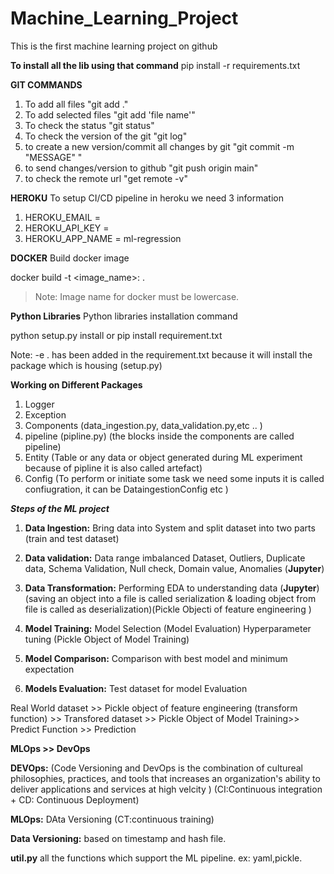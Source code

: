 # Machine_Learning_Project
This is the first machine learning project on github


**To install all the lib using that command**
pip install -r requirements.txt

**GIT COMMANDS**
1) To add all files "git add ." 
2) To add selected files "git add 'file name'"
3) To check the status "git status"
4) To check the version of the git "git log"
5) to create a new version/commit all changes by git "git commit -m "MESSAGE" "
6) to send changes/version to github "git push origin main"
7) to check the remote url "get remote -v"

**HEROKU**
To setup CI/CD pipeline in heroku we need 3 information 

1. HEROKU_EMAIL =  
2. HEROKU_API_KEY = 
3. HEROKU_APP_NAME = ml-regression

**DOCKER**
Build docker image

docker build -t <image_name>:<tagname> .
>Note: Image name for docker must be lowercase.


**Python Libraries**
Python libraries installation command

python setup.py install
or 
pip install requirement.txt

Note: -e . has been added in the requirement.txt because it will install the package which is housing (setup.py)

**Working on Different Packages**

1. Logger
2. Exception
3. Components (data_ingestion.py, data_validation.py,etc .. )
4. pipeline (pipline.py) (the blocks inside the components are called pipeline)
5. Entity (Table or any data or object generated during ML experiment because of pipline it is also called artefact)
6. Config (To perform or initiate some task we need some inputs it is called confiugration, it can be DataingestionConfig etc )

***Steps of the ML project***

1. **Data Ingestion:** Bring data into System and split dataset into two parts (train and test dataset)

2. **Data validation:** Data range imbalanced Dataset, Outliers, Duplicate data, 
                Schema Validation, Null check, Domain value, Anomalies (**Jupyter**)  

3. **Data Transformation:** Performing EDA to understanding data (**Jupyter**)
   (saving an object into a file is called serialization & loading object from file is called as deserialization)(Pickle Objecti of feature engineering )
4. **Model Training:** Model Selection (Model Evaluation)
                Hyperparameter tuning (Pickle Object of Model Training)
5. **Model Comparison:** Comparison with best model and minimum expectation 

6. **Models Evaluation:** Test dataset for model Evaluation 

Real World dataset >> Pickle object of feature engineering (transform function) >> Transfored dataset >> Pickle Object of Model Training>> Predict Function >> Prediction 

**MLOps >> DevOps**

**DEVOps:** (Code Versioning and DevOps is the combination of cultureal philosophies, practices, and tools that increases an organization's ability to deliver applications and services at high velcity  )
(CI:Continuous integration + CD: Continuous Deployment)

**MLOps:** DAta Versioning (CT:continuous training)


**Data Versioning:** based on timestamp and hash file.

**util.py** all the functions which support the ML pipeline. ex: yaml,pickle.